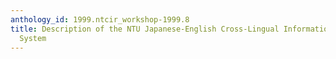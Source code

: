 ```yaml
---
anthology_id: 1999.ntcir_workshop-1999.8
title: Description of the NTU Japanese-English Cross-Lingual Information Retrieval
  System
---
```

